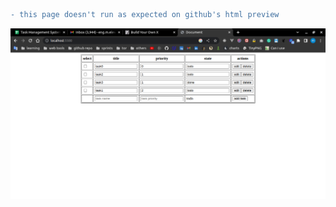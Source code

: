 ``` diff
- this page doesn't run as expected on github's html preview
```
![html screenshot](./screenshot.png)

